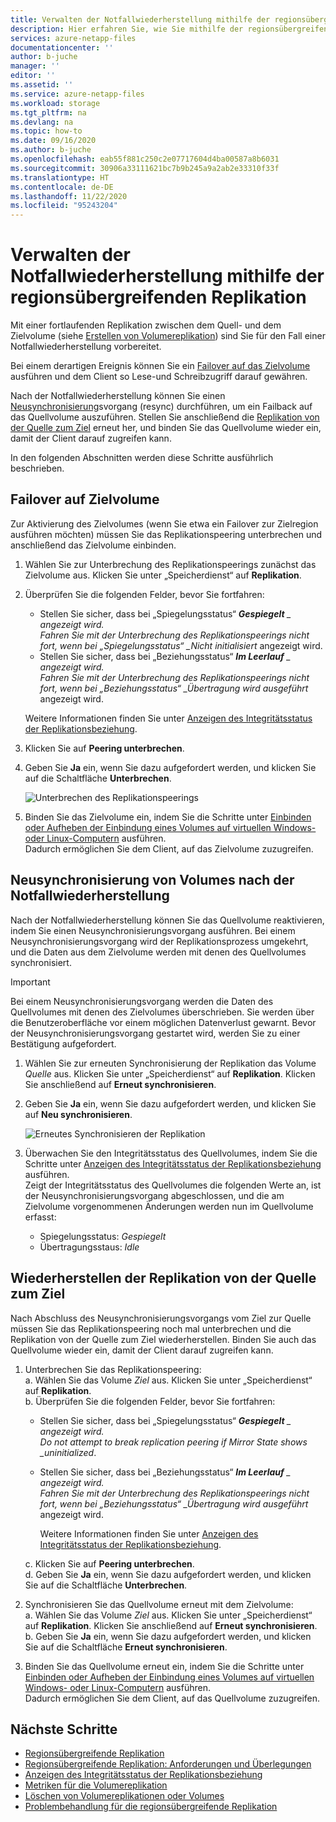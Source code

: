 ```yaml
---
title: Verwalten der Notfallwiederherstellung mithilfe der regionsübergreifenden Azure NetApp Files-Replikation | Microsoft-Dokumentation
description: Hier erfahren Sie, wie Sie mithilfe der regionsübergreifenden Azure NetApp Files-Replikation die Notfallwiederherstellung verwalten.
services: azure-netapp-files
documentationcenter: ''
author: b-juche
manager: ''
editor: ''
ms.assetid: ''
ms.service: azure-netapp-files
ms.workload: storage
ms.tgt_pltfrm: na
ms.devlang: na
ms.topic: how-to
ms.date: 09/16/2020
ms.author: b-juche
ms.openlocfilehash: eab55f881c250c2e07717604d4ba00587a8b6031
ms.sourcegitcommit: 30906a33111621bc7b9b245a9a2ab2e33310f33f
ms.translationtype: HT
ms.contentlocale: de-DE
ms.lasthandoff: 11/22/2020
ms.locfileid: "95243204"
---
```

# <a name="manage-disaster-recovery-using-cross-region-replication"></a>Verwalten der Notfallwiederherstellung mithilfe der regionsübergreifenden Replikation 

Mit einer fortlaufenden Replikation zwischen dem Quell- und dem Zielvolume (siehe [Erstellen von Volumereplikation](cross-region-replication-create-peering.md)) sind Sie für den Fall einer Notfallwiederherstellung vorbereitet. 

Bei einem derartigen Ereignis können Sie ein [Failover auf das Zielvolume](#fail-over-to-destination-volume) ausführen und dem Client so Lese-und Schreibzugriff darauf gewähren. 

Nach der Notfallwiederherstellung können Sie einen [Neusynchronisierung](#resync-replication)svorgang (resync) durchführen, um ein Failback auf das Quellvolume auszuführen. Stellen Sie anschließend die [Replikation von der Quelle zum Ziel](#reestablish-source-to-destination-replication) erneut her, und binden Sie das Quellvolume wieder ein, damit der Client darauf zugreifen kann. 

In den folgenden Abschnitten werden diese Schritte ausführlich beschrieben. 

## <a name="fail-over-to-destination-volume"></a>Failover auf Zielvolume

Zur Aktivierung des Zielvolumes (wenn Sie etwa ein Failover zur Zielregion ausführen möchten) müssen Sie das Replikationspeering unterbrechen und anschließend das Zielvolume einbinden.  

1. Wählen Sie zur Unterbrechung des Replikationspeerings zunächst das Zielvolume aus. Klicken Sie unter „Speicherdienst“ auf **Replikation**.  

2.  Überprüfen Sie die folgenden Felder, bevor Sie fortfahren:  
    * Stellen Sie sicher, dass bei „Spiegelungsstatus“ ***Gespiegelt** _ angezeigt wird.   
        Fahren Sie mit der Unterbrechung des Replikationspeerings nicht fort, wenn bei „Spiegelungsstatus“ _Nicht initialisiert* angezeigt wird.
    * Stellen Sie sicher, dass bei „Beziehungsstatus“ ***Im Leerlauf** _ angezeigt wird.   
        Fahren Sie mit der Unterbrechung des Replikationspeerings nicht fort, wenn bei „Beziehungsstatus“ _Übertragung wird ausgeführt* angezeigt wird.   

    Weitere Informationen finden Sie unter [Anzeigen des Integritätsstatus der Replikationsbeziehung](cross-region-replication-display-health-status.md). 

3.  Klicken Sie auf **Peering unterbrechen**.  

4.  Geben Sie **Ja** ein, wenn Sie dazu aufgefordert werden, und klicken Sie auf die Schaltfläche **Unterbrechen**. 

    ![Unterbrechen des Replikationspeerings](../media/azure-netapp-files/cross-region-replication-break-replication-peering.png)

5.  Binden Sie das Zielvolume ein, indem Sie die Schritte unter [Einbinden oder Aufheben der Einbindung eines Volumes auf virtuellen Windows- oder Linux-Computern](azure-netapp-files-mount-unmount-volumes-for-virtual-machines.md) ausführen.   
    Dadurch ermöglichen Sie dem Client, auf das Zielvolume zuzugreifen.

## <a name="resync-volumes-after-disaster-recovery"></a><a name="resync-replication"></a>Neusynchronisierung von Volumes nach der Notfallwiederherstellung

Nach der Notfallwiederherstellung können Sie das Quellvolume reaktivieren, indem Sie einen Neusynchronisierungsvorgang ausführen.  Bei einem Neusynchronisierungsvorgang wird der Replikationsprozess umgekehrt, und die Daten aus dem Zielvolume werden mit denen des Quellvolumes synchronisiert.  

> [!IMPORTANT] 
> Bei einem Neusynchronisierungsvorgang werden die Daten des Quellvolumes mit denen des Zielvolumes überschrieben.  Sie werden über die Benutzeroberfläche vor einem möglichen Datenverlust gewarnt. Bevor der Neusynchronisierungsvorgang gestartet wird, werden Sie zu einer Bestätigung aufgefordert.

1. Wählen Sie zur erneuten Synchronisierung der Replikation das Volume *Quelle* aus. Klicken Sie unter „Speicherdienst“ auf **Replikation**. Klicken Sie anschließend auf **Erneut synchronisieren**.  

2. Geben Sie **Ja** ein, wenn Sie dazu aufgefordert werden, und klicken Sie auf **Neu synchronisieren**. 
 
    ![Erneutes Synchronisieren der Replikation](../media/azure-netapp-files/cross-region-replication-resync-replication.png)

3. Überwachen Sie den Integritätsstatus des Quellvolumes, indem Sie die Schritte unter [Anzeigen des Integritätsstatus der Replikationsbeziehung](cross-region-replication-display-health-status.md) ausführen.   
    Zeigt der Integritätsstatus des Quellvolumes die folgenden Werte an, ist der Neusynchronisierungsvorgang abgeschlossen, und die am Zielvolume vorgenommenen Änderungen werden nun im Quellvolume erfasst:   

    * Spiegelungsstatus: *Gespiegelt*  
    * Übertragungsstaus: *Idle*  

## <a name="reestablish-source-to-destination-replication"></a>Wiederherstellen der Replikation von der Quelle zum Ziel

Nach Abschluss des Neusynchronisierungsvorgangs vom Ziel zur Quelle müssen Sie das Replikationspeering noch mal unterbrechen und die Replikation von der Quelle zum Ziel wiederherstellen. Binden Sie auch das Quellvolume wieder ein, damit der Client darauf zugreifen kann.  

1. Unterbrechen Sie das Replikationspeering:  
    a. Wählen Sie das Volume *Ziel* aus. Klicken Sie unter „Speicherdienst“ auf **Replikation**.  
    b. Überprüfen Sie die folgenden Felder, bevor Sie fortfahren:   
    * Stellen Sie sicher, dass bei „Spiegelungsstatus“ ***Gespiegelt** _ angezeigt wird.   
    Do not attempt to break replication peering if Mirror State shows _uninitialized*.  
    * Stellen Sie sicher, dass bei „Beziehungsstatus“ ***Im Leerlauf** _ angezeigt wird.   
    Fahren Sie mit der Unterbrechung des Replikationspeerings nicht fort, wenn bei „Beziehungsstatus“ _Übertragung wird ausgeführt* angezeigt wird.    

        Weitere Informationen finden Sie unter [Anzeigen des Integritätsstatus der Replikationsbeziehung](cross-region-replication-display-health-status.md). 

    c. Klicken Sie auf **Peering unterbrechen**.   
    d. Geben Sie **Ja** ein, wenn Sie dazu aufgefordert werden, und klicken Sie auf die Schaltfläche **Unterbrechen**.  

2. Synchronisieren Sie das Quellvolume erneut mit dem Zielvolume:  
    a. Wählen Sie das Volume *Ziel* aus. Klicken Sie unter „Speicherdienst“ auf **Replikation**. Klicken Sie anschließend auf **Erneut synchronisieren**.   
    b. Geben Sie **Ja** ein, wenn Sie dazu aufgefordert werden, und klicken Sie auf die Schaltfläche **Erneut synchronisieren**.

3. Binden Sie das Quellvolume erneut ein, indem Sie die Schritte unter [Einbinden oder Aufheben der Einbindung eines Volumes auf virtuellen Windows- oder Linux-Computern](azure-netapp-files-mount-unmount-volumes-for-virtual-machines.md) ausführen.  
    Dadurch ermöglichen Sie dem Client, auf das Quellvolume zuzugreifen.

## <a name="next-steps"></a>Nächste Schritte  

* [Regionsübergreifende Replikation](cross-region-replication-introduction.md)
* [Regionsübergreifende Replikation: Anforderungen und Überlegungen](cross-region-replication-requirements-considerations.md)
* [Anzeigen des Integritätsstatus der Replikationsbeziehung](cross-region-replication-display-health-status.md)
* [Metriken für die Volumereplikation](azure-netapp-files-metrics.md#replication)
* [Löschen von Volumereplikationen oder Volumes](cross-region-replication-delete.md)
* [Problembehandlung für die regionsübergreifende Replikation](troubleshoot-cross-region-replication.md)

